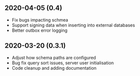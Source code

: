 2020-04-05 (0.4)
----------

- Fix bugs impacting schmea
- Support signing data when inserting into external databases
- Better outbox error logging 

2020-03-20 (0.3.1)
----------

- Adjust how schema paths are configured
- Bug fix query sort issues, server user initialisation
- Code cleanup and adding documentation